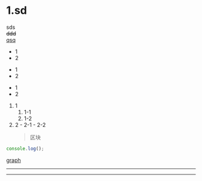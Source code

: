 # 1.sd

sds  
~~ddd~~  
<u>qsq</u>

- 1
- 2

* 1
* 2

- 1
- 2

1. 1
   1. 1-1
   2. 1-2
2. 2 - 2-1 - 2-2
   > 区块

```javascript
console.log();
```

[graph](./Graph.js)

---

---
